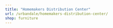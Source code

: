 ```yaml
---
title: "Homemakers Distribution Center"
url: /urbandale/homemakers-distribution-center/
shop: furniture
---
```

